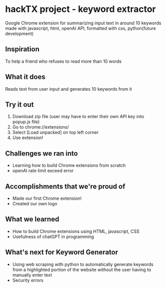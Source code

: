 # hackTX project - keyword extractor
Google Chrome extension for summarizing input text in around 10 keywords
made with javascript, html, openAI API, formatted with css, python(future development)

## Inspiration
To help a friend who refuses to read more than 10 words

## What it does
Reads text from user input and generates 10 keywords from it

## Try it out
1. Download zip file (user may have to enter their own API key into popup.js file)
2. Go to chrome://extensions/
3. Select [Load unpacked] on top left corner
4. Use extension!

## Challenges we ran into
- Learning how to build Chrome extensions from scratch
- openAI rate limit exceed error

## Accomplishments that we're proud of
- Made our first Chrome extension!
- Created our own logo

## What we learned
- How to build Chrome extensions using HTML, javascript, CSS
- Usefulness of chatGPT in programming

## What's next for Keyword Generator
- Using web scraping with python to automatically generate keywords from a highlighted portion of the website without the user having to manually enter text
- Security errors
